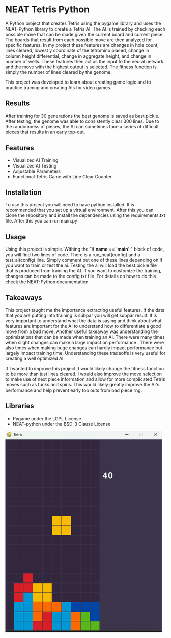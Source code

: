# NEAT Tetris Python
A Python project that creates Tetris using the pygame library and uses the NEAT-Python library to create a Tetris AI. The AI is trained by checking each possible move that can be made given the current board and current piece. The boards that result from each possible move are then analyzed for specific features. In my project these features are changes in hole count, lines cleared, lowest y coordinate of the tetromino placed, change in column height differential, change in aggregate height, and change in number of wells. These features then act as the input to the neural network and the move with the highest output is selected. The fitness function is simply the number of lines cleared by the genome. 


This project was developed to learn about creating game logic and to practice training and creating AIs for video games.


 ## Results
 After training for 30 generations the best genome is saved as best.pickle. After testing, the genome was able to consistently clear 300 lines. Due to the randomness of pieces, the AI can sometimes face a series of difficult pieces that results in an early top-out. 
 
 ## Features
 -  Visualized AI Training 
 -  Visualized AI Testing 
 -  Adjustable Parameters 
 -  Functional Tetris Game with Line Clear Counter 

## Installation
To use this project you will need to have python installed. It is recommended that you set up a virtual environment. After this you can clone the repository and install the dependencies using the requirements.txt file. After this you can run main.py

## Usage
Using this project is simple. Withing the "if __name__ == '__main__':" block of code, you will find two lines of code. There is a run_neat(config) and a test_ai(config) line. Simply comment out one of these lines depending on if you want to train or test the ai. Testing the ai will load the best.pickle file that is produced from training the AI. If you want to customize the training, changes can be made to the config.txt file. For details on how to do this check the NEAT-Python documentation.

## Takeaways
This project taught me the importance extracting useful features. If the data that you are putting into training is subpar you will get subpar result. It is very important to understand what the data is saying and think about what features are important for the AI to understand how to differentiate a good move from a bad move. Another useful takeaway was understanding the optimizations that can be made when training an AI. There were many times when slight changes can make a large impact on performance . There were also times when making huge changes can hardly impact performance but largely impact training time. Understanding these tradeoffs is very useful for creating a well optimized AI. 

If I wanted to improve this project, I would likely change the fitness function to be more than just lines cleared. I would also improve the move selection to make use of next piece information and allow for more complicated Tetris moves such as tucks and spins. This would likely greatly improve the AI's performance and  help prevent early top outs from bad piece rng.

 ## Libraries
 - Pygame under the LGPL License 
 - NEAT-python under the BSD-3 Clause License

![Tetris AI Training](tetris.png)
